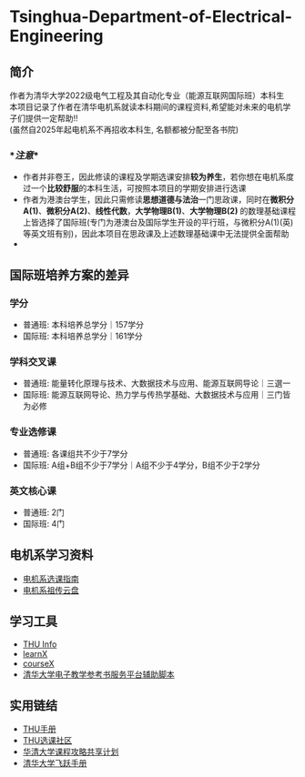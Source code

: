 # Tsinghua-Department-of-Electrical-Engineering
## 简介
作者为清华大学2022级电气工程及其自动化专业（能源互联网国际班）本科生  
本项目记录了作者在清华电机系就读本科期间的课程资料,希望能对未来的电机学子们提供一定帮助!!  
(虽然自2025年起电机系不再招收本科生, 名额都被分配至各书院)    

### \**注意*\*  
- 作者并非卷王，因此修读的课程及学期选课安排**较为养生**，若你想在电机系度过一个**比较舒服**的本科生活，可按照本项目的学期安排进行选课  
- 作者为港澳台学生，因此只需修读**思想道德与法治**一门思政课，同时在**微积分A(1)**、**微积分A(2)**、**线性代数**，**大学物理B(1)**、**大学物理B(2)** 的数理基础课程上皆选择了国际班(专门为港澳台及国际学生开设的平行班，与微积分A(1)(英)等英文班有别)，因此本项目在思政课及上述数理基础课中无法提供全面帮助
- 
## 国际班培养方案的差异  
### 学分
- 普通班: 本科培养总学分｜157学分  
- 国际班: 本科培养总学分｜161学分  
### 学科交叉课
- 普通班: 能量转化原理与技术、大数据技术与应用、能源互联网导论｜三選一  
- 国际班: 能源互联网导论、热力学与传热学基础、大数据技术与应用｜三门皆为必修
### 专业选修课  
- 普通班: 各课组共不少于7学分  
- 国际班: A组+B组不少于7学分｜A组不少于4学分，B组不少于2学分  
### 英文核心课
- 普通班: 2门  
- 国际班: 4门  
## 电机系学习资料
- [电机系选课指南](https://docs.qq.com/sheet/DTWlBTERkaE56ckxY)  
- [电机系祖传云盘](https://cloud.tsinghua.edu.cn/d/d0d66bf31b95408ab095/)  
## 学习工具
- [THU Info](https://github.com/thu-info-community/thu-info-app)  
- [learnX](https://github.com/robertying/learnX)  
- [courseX](https://tsinghua.app/courses)  
- [清华大学电子教学参考书服务平台辅助脚本](https://github.com/A1phaN/tsinghua-ereserves-lib-downloader?tab=readme-ov-file)  
## 实用链结
- [THU手册](https://yourschool.cc/thubook/)
- [THU选课社区](https://yourschool.cc/thucourse/courses)
- [华清大学课程攻略共享计划](https://in.closed.social:9443/pastExam/login/)  
- [清华大学飞跃手册](https://feiyue.online/)
